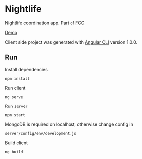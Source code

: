 # Nightlife

Nightlife coordination app. Part of [FCC](https://www.freecodecamp.org/challenges/build-a-nightlife-coordination-app)

[Demo](https://nightlife26.herokuapp.com/)

Client side project was generated with [Angular CLI](https://github.com/angular/angular-cli) version 1.0.0.

## Run

Install dependencies

`npm install`

Run client

`ng serve`

Run server

`npm start`

MongoDB is required on localhost, otherwise change config in

`server/config/env/development.js`

Build client

`ng build`




